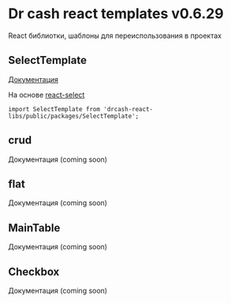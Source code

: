 Dr cash react templates v0.6.29
=
React библиотки, шаблоны для переиспользования в проектах


**SelectTemplate** 
-
[Документация](https://github.com/dinfyru/drcash-react-libs/tree/master/packages/SelectTemplate)

На основе [react-select](https://www.npmjs.com/package/react-select)

`import SelectTemplate from 'drcash-react-libs/public/packages/SelectTemplate';`


**crud** 
-
Документация (coming soon)


**flat** 
-
Документация (coming soon)


**MainTable** 
-
Документация (coming soon)


**Checkbox** 
-
Документация (coming soon)
